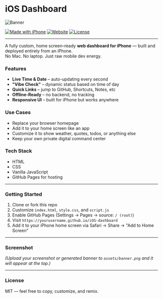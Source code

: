 # iOS Dashboard

![Banner](assets/banner.png)

[![Made with iPhone](https://img.shields.io/badge/built%20on-iPhone-blue?logo=apple)](https://github.com/Rickveloper/iOS-dashboard)
[![Website](https://img.shields.io/badge/live-demo-brightgreen?logo=githubpages&style=flat)](https://rickveloper.github.io/iOS-dashboard)
[![License](https://img.shields.io/badge/license-MIT-yellow)](LICENSE)

---

A fully custom, home screen–ready **web dashboard for iPhone** — built and deployed entirely from an iPhone.  
No Mac. No laptop. Just raw mobile dev energy.

### Features
- **Live Time & Date** – auto-updating every second  
- **"Vibe Check"** – dynamic status based on time of day  
- **Quick Links** – jump to GitHub, Shortcuts, Notes, etc  
- **Offline-Ready** – no backend, no tracking  
- **Responsive UI** – built for iPhone but works anywhere

### Use Cases
- Replace your browser homepage  
- Add it to your home screen like an app  
- Customize it to show weather, quotes, todos, or anything else  
- Keep your own private digital command center

### Tech Stack
- HTML  
- CSS  
- Vanilla JavaScript  
- GitHub Pages for hosting

---

### Getting Started

1. Clone or fork this repo  
2. Customize `index.html`, `style.css`, and `script.js`  
3. Enable GitHub Pages (Settings → Pages → source: `/ (root)`)  
4. Visit `https://yourusername.github.io/iOS-dashboard`  
5. Add it to your iPhone home screen via Safari → Share → "Add to Home Screen"

---

### Screenshot

*(Upload your screenshot or generated banner to `assets/banner.png` and it will appear at the top.)*

---

### License

MIT — feel free to copy, customize, and remix.
